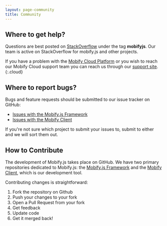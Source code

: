 ```yaml
---
layout: page-community
title: Community
---
```


## Where to get help?

Questions are best posted on [StackOverflow](http://stackoverflow.com/) under 
the tag **mobifyjs**. Our team is active on StackOverflow for mobify.js and 
other projects.

If you have a problem with the [Mobify Cloud Platform](https://cloud.mobify.com/) 
or you wish to reach our Mobify Cloud support team you can reach us through our 
[support site](https://support.mobify.com/).
{:.cloud}

## Where to report bugs?

Bugs and feature requests should be submitted to our issue tracker on GitHub:

  - [Issues with the Mobify.js Framework](https://github.com/mobify/mobifyjs/issues)
  - [Issues with the Mobify Client](https://github.com/mobify/mobify-client/issues)

If you're not sure which project to submit your issues to, submit to either and 
we will sort them out.

## How to Contribute

The development of Mobify.js takes place on GitHub. We have two primary 
repositories dedicated to Mobify.js: the [Mobify.js Framework](https://github.com/mobify/mobifyjs) 
and the [Mobify Client](https://github.com/mobify/mobify-client), which is our 
development tool.

Contributing changes is straightforward:

  1. Fork the repository on Github
  2. Push your changes to your fork
  3. Open a Pull Request from your fork
  4. Get feedback
  5. Update code
  6. Get it merged back!